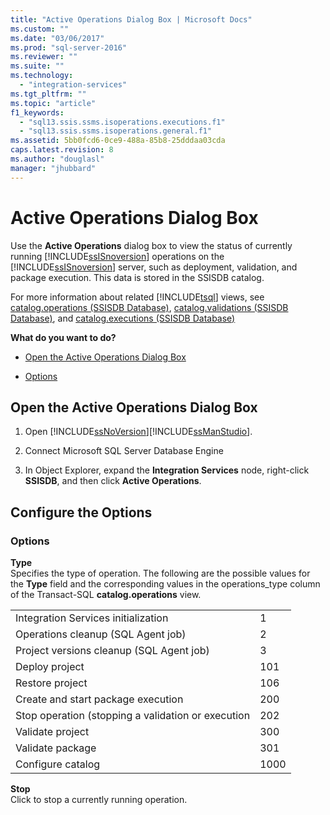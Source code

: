 ```yaml
---
title: "Active Operations Dialog Box | Microsoft Docs"
ms.custom: ""
ms.date: "03/06/2017"
ms.prod: "sql-server-2016"
ms.reviewer: ""
ms.suite: ""
ms.technology: 
  - "integration-services"
ms.tgt_pltfrm: ""
ms.topic: "article"
f1_keywords: 
  - "sql13.ssis.ssms.isoperations.executions.f1"
  - "sql13.ssis.ssms.isoperations.general.f1"
ms.assetid: 5bb0fcd6-0ce9-488a-85b8-25dddaa03cda
caps.latest.revision: 8
ms.author: "douglasl"
manager: "jhubbard"
---
```

# Active Operations Dialog Box
  Use the **Active Operations** dialog box to view the status of currently running [!INCLUDE[ssISnoversion](../../advanced-analytics/r-services/includes/ssisnoversion-md.md)] operations on the [!INCLUDE[ssISnoversion](../../advanced-analytics/r-services/includes/ssisnoversion-md.md)] server, such as deployment, validation, and package execution. This data is stored in the SSISDB catalog.  
  
 For more information about related [!INCLUDE[tsql](../../advanced-analytics/r-services/includes/tsql-md.md)] views, see [catalog.operations &#40;SSISDB Database&#41;](../../integration-services/system/views/catalog.operations-ssisdb-database.md), [catalog.validations &#40;SSISDB Database&#41;](../../integration-services/system/views/catalog.validations-ssisdb-database.md), and [catalog.executions &#40;SSISDB Database&#41;](../../integration-services/system/views/catalog.executions-ssisdb-database.md)  
  
 **What do you want to do?**  
  
-   [Open the Active Operations Dialog Box](../../integration-services/performance/active-operations-dialog-box.md#open_dialog)  
  
-   [Options](#options)  
  
##  <a name="open_dialog"></a> Open the Active Operations Dialog Box  
  
1.  Open [!INCLUDE[ssNoVersion](../../advanced-analytics/r-services/includes/ssnoversion-md.md)][!INCLUDE[ssManStudio](../../advanced-analytics/r-services/includes/ssmanstudio-md.md)].  
  
2.  Connect Microsoft SQL Server Database Engine  
  
3.  In Object Explorer, expand the **Integration Services** node, right-click **SSISDB**, and then click **Active Operations**.  
  
## Configure the Options  
  
###  <a name="options"></a> Options  
 **Type**  
 Specifies the type of operation. The following are the possible values for the **Type** field and the corresponding values in the operations_type column of the Transact-SQL **catalog.operations** view.  
  
|||  
|-|-|  
|Integration Services initialization|1|  
|Operations cleanup (SQL Agent job)|2|  
|Project versions cleanup (SQL Agent job)|3|  
|Deploy project|101|  
|Restore project|106|  
|Create and start package execution|200|  
|Stop operation (stopping a validation or execution|202|  
|Validate project|300|  
|Validate package|301|  
|Configure catalog|1000|  
  
 **Stop**  
 Click to stop a currently running operation.  
  
  